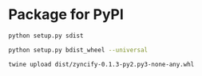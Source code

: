 # Package for PyPI

```bash
python setup.py sdist
```

```bash
python setup.py bdist_wheel --universal
```

```bash
twine upload dist/zyncify-0.1.3-py2.py3-none-any.whl
```
